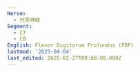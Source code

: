 ```yaml
---
Nerve:
  - 尺骨神経
Segment:
  - C7
  - C8
English: Flexor Digitorum Profundus (FDP)
lastmod: '2025-04-04'
last_edited: 2025-02-27T00:00:00.000Z
---
```



